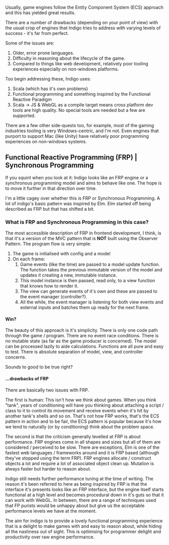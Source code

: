 Usually, game engines follow the Entity Component System (ECS) approach and this has yielded great results.

There are a number of drawbacks (depending on your point of view) with the usual crop of engines that Indigo tries to address with varying levels of success - it's far from perfect.

Some of the issues are:
1. Older, error prone languages.
1. Difficulty in reasoning about the lifecycle of the game.
1. Compared to things like web development, relatively poor tooling experiences especially on non-windows platforms.

Too begin addressing these, Indigo uses:
1. Scala (which has it's own problems)
1. Functional programming and something inspired by the Functional Reactive Paradigm
1. Scala -> JS & WebGL as a compile target means cross platform dev tools are high quality. No special tools are needed but a few are supported.

There are a few other side-quests too, for example, most of the gaming industries tooling is very Windows-centric, and I'm not. Even engines that purport to support Mac (like Unity) have relatively poor programming experiences on non-windows systems. 

## Functional Reactive Programming (FRP) | Synchronous Programming

If you squint when you look at it: Indigo looks like an FRP engine or a synchronous programming model and aims to behave like one. The hope is to move it further in that direction over time.

I'm a little cagey over whether this is FRP or Synchronous Programming. A lot of indigo's basic pattern was inspired by Elm. Elm started off being described as FRP but that has shifted a bit. 

### What is FRP and Synchronous Programming in this case?

The most accessible description of FRP in frontend development, I think, is that it's a version of the MVC pattern that is **NOT** built using the Observer Pattern. The program flow is very simple:

1. The game is initialised with config and a model
1. On each frame:
    1. Game events (like the time) are passed to a model update function. The function takes the previous immutable version of the model and updates it creating a new, immutable instance.
    1. This model instance is then passed, read only, to a view function that knows how to render it.
    1. The view can generate events of it's own and these are passed to the event manager (controller?).
    1. All the while, the event manager is listening for both view events and external inputs and batches them up ready for the next frame.

#### Win?

The beauty of this approach is it's simplicity. There is only one code path through the game / program. There are no event race conditions. There is no mutable state (as far as the game producer is concerned). The model can be processed lazily to aide calculations. Functions are all pure and easy to test. There is absolute separation of model, view, and controller concerns.

Sounds to good to be true right?

#### ...drawbacks of FRP

There are basically two issues with FRP.

The first is human: This isn't how we think about games. When you think "tank", years of conditioning will have you thinking about attaching a script / class to it to control its movement and receive events when it's hit by another tank's shells and so on. That's not how FRP works, that's the ECS pattern in action and to be fair, the ECS pattern is popular because it's how we tend to naturally (or by conditioning) think about the problem space.

The second is that the criticism generally levelled at FRP is about performance. FRP engines come in all shapes and sizes but all of them are considered / perceived to be slow. There are exceptions, Elm is one of the fastest web languages / frameworks around and it is FRP based (although they've stopped using the term FRP). FRP engines allocate / construct objects a lot and require a lot of associated object clean up. Mutation is always faster but harder to reason about.

Indigo still needs further performance tuning at the time of writing. The reason it's been referred to here as being inspired by FRP is that the interface it's presents looks like an FRP interface, but the engine itself starts functional at a high level and becomes procedural down in it's guts so that it can work with WebGL. In between, there are a range of techniques used that FP purists would be unhappy about but give us the acceptable performance levels we have at the moment.

The aim for indigo is to provide a lovely functional programming experience that is a delight to make games with and easy to reason about, while hiding all the nastiness out of sight. This is optimising for programmer delight and productivity over raw engine performance.
